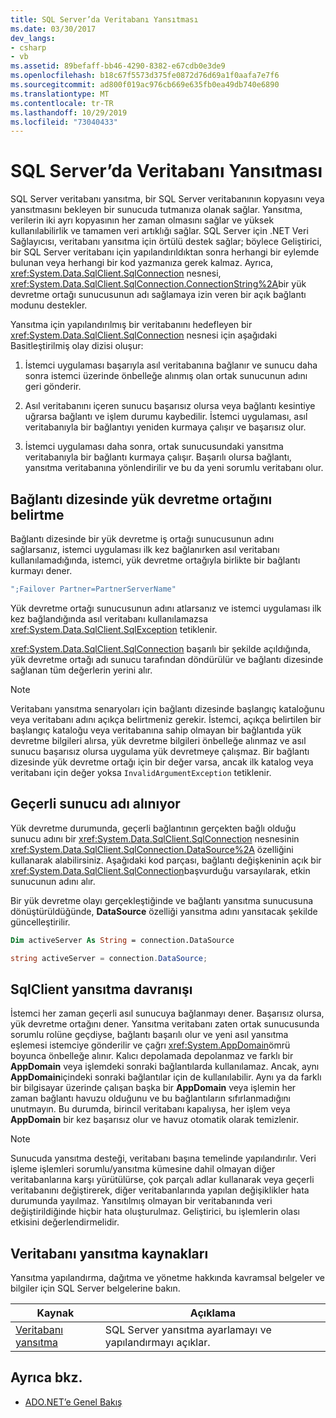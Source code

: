 ```yaml
---
title: SQL Server’da Veritabanı Yansıtması
ms.date: 03/30/2017
dev_langs:
- csharp
- vb
ms.assetid: 89befaff-bb46-4290-8382-e67cdb0e3de9
ms.openlocfilehash: b18c67f5573d375fe0872d76d69a1f0aafa7e7f6
ms.sourcegitcommit: ad800f019ac976cb669e635fb0ea49db740e6890
ms.translationtype: MT
ms.contentlocale: tr-TR
ms.lasthandoff: 10/29/2019
ms.locfileid: "73040433"
---
```

# <a name="database-mirroring-in-sql-server"></a>SQL Server’da Veritabanı Yansıtması
SQL Server veritabanı yansıtma, bir SQL Server veritabanının kopyasını veya yansıtmasını bekleyen bir sunucuda tutmanıza olanak sağlar. Yansıtma, verilerin iki ayrı kopyasının her zaman olmasını sağlar ve yüksek kullanılabilirlik ve tamamen veri artıklığı sağlar. SQL Server için .NET Veri Sağlayıcısı, veritabanı yansıtma için örtülü destek sağlar; böylece Geliştirici, bir SQL Server veritabanı için yapılandırıldıktan sonra herhangi bir eylemde bulunan veya herhangi bir kod yazmanıza gerek kalmaz. Ayrıca, <xref:System.Data.SqlClient.SqlConnection> nesnesi, <xref:System.Data.SqlClient.SqlConnection.ConnectionString%2A>bir yük devretme ortağı sunucusunun adı sağlamaya izin veren bir açık bağlantı modunu destekler.  
  
 Yansıtma için yapılandırılmış bir veritabanını hedefleyen bir <xref:System.Data.SqlClient.SqlConnection> nesnesi için aşağıdaki Basitleştirilmiş olay dizisi oluşur:  
  
1. İstemci uygulaması başarıyla asıl veritabanına bağlanır ve sunucu daha sonra istemci üzerinde önbelleğe alınmış olan ortak sunucunun adını geri gönderir.  
  
2. Asıl veritabanını içeren sunucu başarısız olursa veya bağlantı kesintiye uğrarsa bağlantı ve işlem durumu kaybedilir. İstemci uygulaması, asıl veritabanıyla bir bağlantıyı yeniden kurmaya çalışır ve başarısız olur.  
  
3. İstemci uygulaması daha sonra, ortak sunucusundaki yansıtma veritabanıyla bir bağlantı kurmaya çalışır. Başarılı olursa bağlantı, yansıtma veritabanına yönlendirilir ve bu da yeni sorumlu veritabanı olur.  
  
## <a name="specifying-the-failover-partner-in-the-connection-string"></a>Bağlantı dizesinde yük devretme ortağını belirtme  
 Bağlantı dizesinde bir yük devretme iş ortağı sunucusunun adını sağlarsanız, istemci uygulaması ilk kez bağlanırken asıl veritabanı kullanılamadığında, istemci, yük devretme ortağıyla birlikte bir bağlantı kurmayı dener.  
  
```csharp
";Failover Partner=PartnerServerName"  
```  
  
 Yük devretme ortağı sunucusunun adını atlarsanız ve istemci uygulaması ilk kez bağlandığında asıl veritabanı kullanılamazsa <xref:System.Data.SqlClient.SqlException> tetiklenir.  
  
 <xref:System.Data.SqlClient.SqlConnection> başarılı bir şekilde açıldığında, yük devretme ortağı adı sunucu tarafından döndürülür ve bağlantı dizesinde sağlanan tüm değerlerin yerini alır.  
  
> [!NOTE]
> Veritabanı yansıtma senaryoları için bağlantı dizesinde başlangıç kataloğunu veya veritabanı adını açıkça belirtmeniz gerekir. İstemci, açıkça belirtilen bir başlangıç kataloğu veya veritabanına sahip olmayan bir bağlantıda yük devretme bilgileri alırsa, yük devretme bilgileri önbelleğe alınmaz ve asıl sunucu başarısız olursa uygulama yük devretmeye çalışmaz. Bir bağlantı dizesinde yük devretme ortağı için bir değer varsa, ancak ilk katalog veya veritabanı için değer yoksa `InvalidArgumentException` tetiklenir.  
  
## <a name="retrieving-the-current-server-name"></a>Geçerli sunucu adı alınıyor  
 Yük devretme durumunda, geçerli bağlantının gerçekten bağlı olduğu sunucu adını bir <xref:System.Data.SqlClient.SqlConnection> nesnesinin <xref:System.Data.SqlClient.SqlConnection.DataSource%2A> özelliğini kullanarak alabilirsiniz. Aşağıdaki kod parçası, bağlantı değişkeninin açık bir <xref:System.Data.SqlClient.SqlConnection>başvurduğu varsayılarak, etkin sunucunun adını alır.  
  
 Bir yük devretme olayı gerçekleştiğinde ve bağlantı yansıtma sunucusuna dönüştürüldüğünde, **DataSource** özelliği yansıtma adını yansıtacak şekilde güncelleştirilir.  
  
```vb  
Dim activeServer As String = connection.DataSource  
```  
  
```csharp  
string activeServer = connection.DataSource;  
```  
  
## <a name="sqlclient-mirroring-behavior"></a>SqlClient yansıtma davranışı  
 İstemci her zaman geçerli asıl sunucuya bağlanmayı dener. Başarısız olursa, yük devretme ortağını dener. Yansıtma veritabanı zaten ortak sunucusunda sorumlu rolüne geçdiyse, bağlantı başarılı olur ve yeni asıl yansıtma eşlemesi istemciye gönderilir ve çağrı <xref:System.AppDomain>ömrü boyunca önbelleğe alınır. Kalıcı depolamada depolanmaz ve farklı bir **AppDomain** veya işlemdeki sonraki bağlantılarda kullanılamaz. Ancak, aynı **AppDomain**içindeki sonraki bağlantılar için de kullanılabilir. Aynı ya da farklı bir bilgisayar üzerinde çalışan başka bir **AppDomain** veya işlemin her zaman bağlantı havuzu olduğunu ve bu bağlantıların sıfırlanmadığını unutmayın. Bu durumda, birincil veritabanı kapalıysa, her işlem veya **AppDomain** bir kez başarısız olur ve havuz otomatik olarak temizlenir.  
  
> [!NOTE]
> Sunucuda yansıtma desteği, veritabanı başına temelinde yapılandırılır. Veri işleme işlemleri sorumlu/yansıtma kümesine dahil olmayan diğer veritabanlarına karşı yürütülürse, çok parçalı adlar kullanarak veya geçerli veritabanını değiştirerek, diğer veritabanlarında yapılan değişiklikler hata durumunda yayılmaz. Yansıtılmış olmayan bir veritabanında veri değiştirildiğinde hiçbir hata oluşturulmaz. Geliştirici, bu işlemlerin olası etkisini değerlendirmelidir.  
  
## <a name="database-mirroring-resources"></a>Veritabanı yansıtma kaynakları  
 Yansıtma yapılandırma, dağıtma ve yönetme hakkında kavramsal belgeler ve bilgiler için SQL Server belgelerine bakın.  
  
|Kaynak|Açıklama|  
|--------------|-----------------|  
|[Veritabanı yansıtma](/sql/database-engine/database-mirroring/database-mirroring-sql-server)|SQL Server yansıtma ayarlamayı ve yapılandırmayı açıklar.|  
  
## <a name="see-also"></a>Ayrıca bkz.

- [ADO.NET’e Genel Bakış](../ado-net-overview.md)
